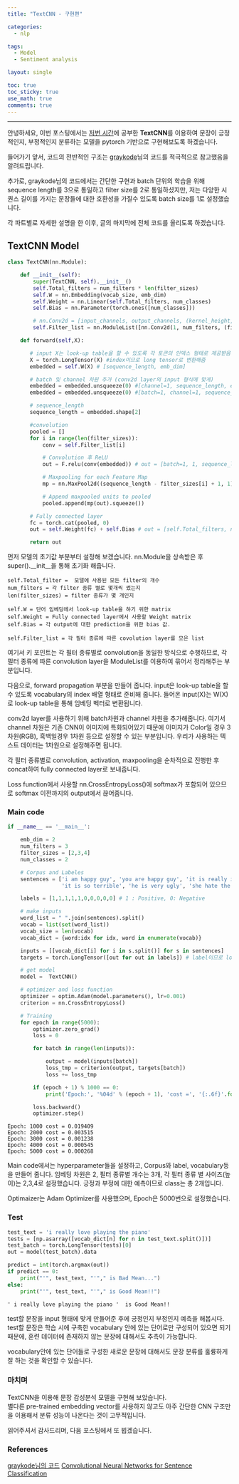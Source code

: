 ```yaml
---
title: "TextCNN - 구현편"

categories:
  - nlp

tags:
  - Model
  - Sentiment analysis

layout: single

toc: true
toc_sticky: true
use_math: true
comments: true
---
```


---

안녕하세요, 이번 포스팅에서는 [저번 시간](https://kthworks.github.io/nlp/TextCNN-%EA%B0%9C%EB%85%90%ED%8E%B8/)에 공부한 **TextCNN**를 이용하여 문장이 긍정적인지, 부정적인지 분류하는 모델을 pytorch 기반으로 구현해보도록 하겠습니다.

들어가기 앞서, 코드의 전반적인 구조는 [graykode](https://github.com/graykode/nlp-tutorial/tree/master/2-1.TextCNN)님의 코드를 적극적으로 참고했음을 알려드립니다.  

추가로, graykode님의 코드에서는 간단한 구현과 batch 단위의 학습을 위해 sequence length를 3으로 통일하고 filter size를 2로 통일하셨지만, 저는 다양한 시퀀스 길이를 가지는 문장들에 대한 호환성을 가질수 있도록 batch size를 1로 설정했습니다.

각 파트별로 자세한 설명을 한 이후, 글의 마지막에 전체 코드를 올리도록 하겠습니다.

## TextCNN Model  


```python
class TextCNN(nn.Module):

    def __init__(self):
        super(TextCNN, self).__init__()
        self.Total_filters = num_filters * len(filter_sizes)
        self.W = nn.Embedding(vocab_size, emb_dim)
        self.Weight = nn.Linear(self.Total_filters, num_classes)
        self.Bias = nn.Parameter(torch.ones([num_classes]))

        # nn.Conv2d = [input_channels, output_channels, (kernel_height, kernel_width)]
        self.Filter_list = nn.ModuleList([nn.Conv2d(1, num_filters, (filter_dim, emb_dim)) for filter_dim in filter_sizes])

    def forward(self,X):

       # input X는 look-up table을 할 수 있도록 각 토큰의 인덱스 형태로 제공받음 [batch, sequence_length]
       X = torch.LongTensor(X) #index이므로 long tensor로 변환해줌
       embedded = self.W(X) # [sequence_length, emb_dim]

       # batch 및 channel 차원 추가 (conv2d layer의 input 형식에 맞게)
       embedded = embedded.unsqueeze(0) #[channel=1, sequence_length, emb_dim]
       embedded = embedded.unsqueeze(0) #[batch=1, channel=1, sequence_length, emb_dim]

       # sequence_length
       sequence_length = embedded.shape[2]

       #convolution
       pooled = []
       for i in range(len(filter_sizes)):
           conv = self.Filter_list[i]

           # Convolution 후 ReLU  
           out = F.relu(conv(embedded)) # out = [batch=1, 1, sequence_length - filter_size[i] + 1, 1]

           # Maxpooling for each Feature Map
           mp = nn.MaxPool2d((sequence_length - filter_sizes[i] + 1, 1)) # out = [batch=1, output_channels=3, 1, 1]

           # Append maxpooled units to pooled
           pooled.append(mp(out).squeeze())

       # Fully connected layer
       fc = torch.cat(pooled, 0)
       out = self.Weight(fc) + self.Bias # out = [self.Total_filters, num_classes]

       return out
```

먼저 모델의 초기값 부분부터 설정해 보겠습니다. nn.Module을 상속받은 후 super().__init__을 통해 초기화 해줍니다.


```
self.Total_filter =  모델에 사용된 모든 filter의 개수
num_filters = 각 filter 종류 별로 몇개씩 썼는지
len(filter_sizes) = filter 종류가 몇 개인지

self.W = 단어 임베딩에서 look-up table을 하기 위한 matrix
self.Weight = Fully connected layer에서 사용할 Weight matrix
self.Bias = 각 output에 대한 prediction을 위한 bias 값.

self.Filter_list = 각 필터 종류에 따른 covolution layer를 모은 list
```
여기서 키 포인트는 각 필터 종류별로 convolution을 동일한 방식으로 수행하므로, 각 필터 종류에 따른 convolution layer을 ModuleList를 이용하여 묶어서 정리해주는 부분입니다.

다음으로, forward propagation 부분을 만들어 줍니다.
input은 look-up table을 할 수 있도록 vocabulary의 index 배열 형태로 준비해 줍니다.
들어온 input(X)는 W(X)로 look-up table을 통해 임베딩 벡터로 변환됩니다.

conv2d layer를 사용하기 위해 batch차원과 channel 차원을 추가해줍니다. 여기서 channel 차원은 기존 CNN이 이미지에 특화되어있기 때문에 이미지가 Color일 경우 3차원(RGB), 흑백일경우 1차원 등으로 설정할 수 있는 부분입니다. 우리가 사용하는 텍스트 데이터는 1차원으로 설정해주면 됩니다.

각 필터 종류별로 convolution, activation, maxpooling을 순차적으로 진행한 후 concat하여 fully connected layer로 보내줍니다.

Loss function에서 사용할 nn.CrossEntropyLoss()에 softmax가 포함되어 있으므로 softmax 이전까지의 output에서 끊어줍니다.

### Main code

```python
if __name__ == '__main__':

    emb_dim = 2
    num_filters = 3
    filter_sizes = [2,3,4]
    num_classes = 2

    # Corpus and Labeles
    sentences = ['i am happy guy', 'you are happy guy', 'it is really interesting', 'i love playing piano', 'she really love me',
                 'it is so terrible', 'he is very ugly', 'she hate the man', 'i hate my ugly voice', 'it is not good']

    labels = [1,1,1,1,1,0,0,0,0,0] # 1 : Positive, 0: Negative

    # make inputs
    word_list = " ".join(sentences).split()
    vocab = list(set(word_list))
    vocab_size = len(vocab)
    vocab_dict = {word:idx for idx, word in enumerate(vocab)}

    inputs = [[vocab_dict[i] for i in s.split()] for s in sentences]
    targets = torch.LongTensor([out for out in labels]) # label이므로 long tensor

    # get model
    model =  TextCNN()

    # optimizer and loss function
    optimizer = optim.Adam(model.parameters(), lr=0.001)
    criterion = nn.CrossEntropyLoss()

    # Training
    for epoch in range(5000):
        optimizer.zero_grad()
        loss = 0

        for batch in range(len(inputs)):

            output = model(inputs[batch])
            loss_tmp = criterion(output, targets[batch])
            loss += loss_tmp

        if (epoch + 1) % 1000 == 0:
            print('Epoch:', '%04d' % (epoch + 1), 'cost =', '{:.6f}'.format(loss))

        loss.backward()
        optimizer.step()

```
```
Epoch: 1000 cost = 0.019409
Epoch: 2000 cost = 0.003515
Epoch: 3000 cost = 0.001238
Epoch: 4000 cost = 0.000545
Epoch: 5000 cost = 0.000268
```

Main code에서는 hyperparameter들을 설정하고, Corpus와 label, vocabulary등을 만들어 줍니다.
임베딩 차원은 2, 필터 종류별 개수는 3개, 각 필터 종류 별 사이즈(높이)는 2,3,4로 설정했습니다.
긍정과 부정에 대한 예측이므로 class는 총 2개입니다.

Optimaizer는 Adam Optimizer를 사용했으며, Epoch은 5000번으로 설정했습니다.

### Test

```python
test_text = 'i really love playing the piano'
tests = [np.asarray([vocab_dict[n] for n in test_text.split()])]
test_batch = torch.LongTensor(tests)[0]
out = model(test_batch).data

predict = int(torch.argmax(out))
if predict == 0:
    print("'", test_text, "'"," is Bad Mean...")
else:
    print("'", test_text, "'"," is Good Mean!!")
```
```
' i really love playing the piano '  is Good Mean!!
```
test할 문장을 input 형태에 맞게 만들어준 후에 긍정인지 부정인지 예측을 해봅시다.
test할 문장은 학습 시에 구축한 vocabulary 안에 있는 단어로만 구성되어 있으면 되기 때문에, 훈련 데이터에 존재하지 않는 문장에 대해서도 추측이 가능합니다.

vocabulary안에 있는 단어들로 구성한 새로운 문장에 대해서도 문장 분류를 훌륭하게 잘 하는 것을 확인할 수 있습니다.

### 마치며
TextCNN을 이용해 문장 감성분석 모델을 구현해 보았습니다.  
별다른 pre-trained embedding vector를 사용하지 않고도 아주 간단한 CNN 구조만을 이용해서 분류 성능이 나온다는 것이 고무적입니다.

읽어주셔서 감사드리며, 다음 포스팅에서 또 뵙겠습니다.

### References
 [graykode님의 코드](https://github.com/graykode/nlp-tutorial/tree/master/2-1.TextCNN)
[Convolutional Neural Networks for Sentence Classification](https://aclanthology.org/D14-1181/)
